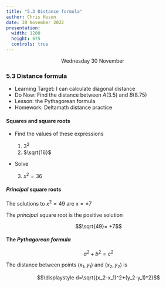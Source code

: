 ```yaml
---
title: "5.3 Distance formula"
author: Chris Huson
date: 30 November 2022
presentation:
  width: 1200
  height: 675
  controls: true
---
```


<!-- slide -->
$\hspace{4cm}$ Wednesday 30 November

### 5.3 Distance formula

- Learning Target: I can calculate diagonal distance
- Do Now: Find the distance between $A(3.5)$ and $B(8.75)$
- Lesson: the Pythagorean formula
- Homework: Deltamath distance practice

<!-- slide -->

#### Squares and square roots

- Find the values of these expressions

  1. $3^2$
  2. $\sqrt{16}$

- Solve  

  3. $x^2=36$

<!-- slide -->

#### *Principal* square roots

The solutions to $x^2=49$ are $x=\pm 7$

The *principal* square root is the positive solution

$$\sqrt{49}= +7$$

<!-- slide -->

#### The *Pythagorean formula*

$$a^2+b^2=c^2$$

The distance between points $(x_1,y_1)$ and $(x_2,y_2)$ is

$$\displaystyle d=\sqrt{(x_2-x_1)^2+(y_2-y_1)^2}$$
